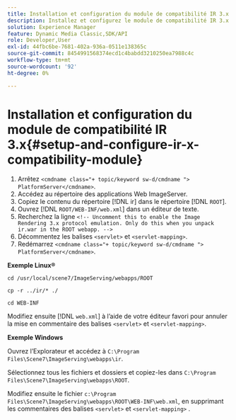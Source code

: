 ```yaml
---
title: Installation et configuration du module de compatibilité IR 3.x
description: Installez et configurez le module de compatibilité IR 3.x.
solution: Experience Manager
feature: Dynamic Media Classic,SDK/API
role: Developer,User
exl-id: 44fbc6be-7681-402a-936a-0511e138365c
source-git-commit: 8454991568374ecd1c4babdd3210250ea7988c4c
workflow-type: tm+mt
source-wordcount: '92'
ht-degree: 0%

---
```


# Installation et configuration du module de compatibilité IR 3.x{#setup-and-configure-ir-x-compatibility-module}

1. Arrêtez `<cmdname class="+ topic/keyword sw-d/cmdname ">  PlatformServer</cmdname>`.
1. Accédez au répertoire des applications Web ImageServer.
1. Copiez le contenu du répertoire [!DNL ir] dans le répertoire [!DNL `ROOT`].
1. Ouvrez [!DNL `ROOT/WEB-INF/web.xml`] dans un éditeur de texte.
1. Recherchez la ligne `<!-- Uncomment this to enable the Image Rendering 3.x protocol emulation. Only do this when you unpack ir.war in the ROOT webapp. -->`
1. Décommentez les balises `<servlet>` et `<servlet-mapping>`.
1. Redémarrez `<cmdname class="+ topic/keyword sw-d/cmdname ">  PlatformServer</cmdname>`.

**Exemple Linux®**

`cd /usr/local/scene7/ImageServing/webapps/ROOT`

`cp -r ../ir/* ./`

`cd WEB-INF`

Modifiez ensuite [!DNL `web.xml`] à l’aide de votre éditeur favori pour annuler la mise en commentaire des balises `<servlet>` et `<servlet-mapping>`.

**Exemple Windows**

Ouvrez l’Explorateur et accédez à `C:\Program Files\Scene7\ImageServing\webapps\ir`.

Sélectionnez tous les fichiers et dossiers et copiez-les dans `C:\Program Files\Scene7\ImageServing\webapps\ROOT`.

Modifiez ensuite le fichier `c:\Program Files\Scene7\ImageServing\webapps\ROOT\WEB-INF\web.xml`, en supprimant les commentaires des balises `<servlet>` et `<servlet-mapping>` .
